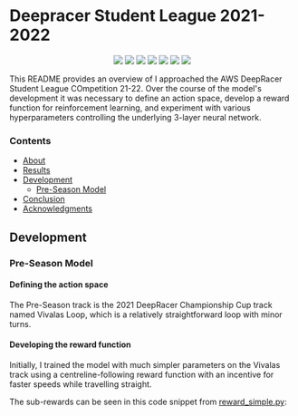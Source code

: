 # Deepracer Student League 2021-2022

<p align = center>
  <img src="https://img.shields.io/badge/-Python-3776AB?logo=python&logoColor=white"/>
  <img src="https://img.shields.io/badge/-AWS-232F3E?logo=amazon-aws&logoColor=white"/>
  <img src="https://img.shields.io/badge/-VS%20code-blue??style=flat&logo=visualstudiocode"/>
  <img src="https://img.shields.io/badge/-Sublime%20Text-DB6204?logo=sublime-text&logoColor=white"/>
  <img src="https://img.shields.io/badge/-Atom-239120?logo=atom&logoColor=white"/>
  <img src="https://img.shields.io/badge/-Git-D51007?logo=git&logoColor=white"/>
  <img src="https://img.shields.io/badge/-GitHub-181717?logo=github&logoColor=white"/>
</p>

This README provides an overview of I approached the AWS DeepRacer Student League COmpetition 21-22. Over the course of the model's development it was necessary to define an action space, develop a reward function for reinforcement learning, and experiment with various hyperparameters controlling the underlying 3-layer neural network.

### Contents
- [About](#About)
- [Results](#Results)
- [Development](#Development)
  - [Pre-Season Model](#Pre-Season_Model)
- [Conclusion](#Conclusion)
- [Acknowledgments](#Acknowledgments)

## Development
### Pre-Season Model
#### Defining the action space
The Pre-Season track is the 2021 DeepRacer Championship Cup track named Vivalas Loop, which is a relatively straightforward loop with minor turns.

#### Developing the reward function
Initially, I trained the model with much simpler parameters on the Vivalas track using a centreline-following reward function with an incentive for faster speeds while travelling straight.

The sub-rewards can be seen in this code snippet from [reward_simple.py]():
